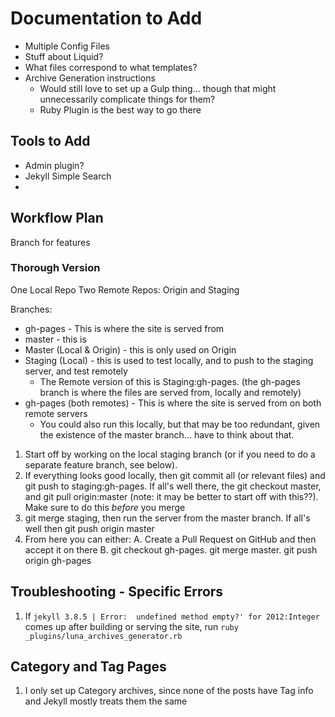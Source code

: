 # Documentation to Add

* Multiple Config Files
* Stuff about Liquid?
* What files correspond to what templates?
* Archive Generation instructions
  * Would still love to set up a Gulp thing... though that might unnecessarily complicate things for them?
  * Ruby Plugin is the best way to go there

## Tools to Add

* Admin plugin?
* Jekyll Simple Search
*

## Workflow Plan

Branch for features

### Thorough Version

One Local Repo
Two Remote Repos: Origin and Staging

Branches:

* gh-pages - This is where the site is served from
* master - this is
* Master (Local & Origin) - this is only used on Origin
* Staging (Local) - this is used to test locally, and to push to the staging server, and test remotely
  * The Remote version of this is Staging:gh-pages. (the gh-pages branch is where the files are served from, locally and remotely)
* gh-pages (both remotes) - This is where the site is served from on both remote servers
  * You could also run this locally, but that may be too redundant, given the existence of the master branch... have to think about that.

1. Start off by working on the local staging branch (or if you need to do a separate feature branch, see below).
2. If everything looks good locally, then git commit all (or relevant files) and git push to staging:gh-pages. If all's well there, the git checkout master, and git pull origin:master (note: it may be better to start off with this??). Make sure to do this *before* you merge
3. git merge staging, then run the server from the master branch. If all's well then git push origin master
4. From here you can either:
  A. Create a Pull Request on GitHub and then accept it on there
  B. git checkout gh-pages. git merge master. git push origin gh-pages

## Troubleshooting - Specific Errors

1. If `jekyll 3.8.5 | Error:  undefined method empty?' for 2012:Integer` comes up after building or serving the site, run `ruby _plugins/luna_archives_generator.rb`


## Category and Tag Pages

1. I only set up Category archives, since none of the posts have Tag info and Jekyll mostly treats them the same
